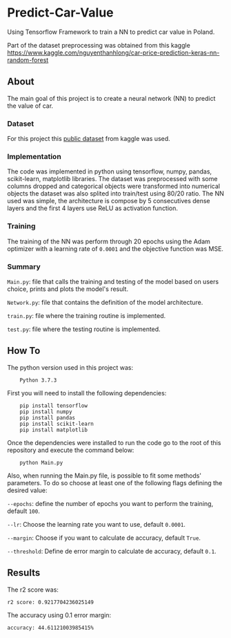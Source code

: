 # Predict-Car-Value
Using Tensorflow Framework to train a NN to predict car value in Poland.

Part of the dataset preprocessing was obtained from this kaggle https://www.kaggle.com/nguyenthanhlong/car-price-prediction-keras-nn-random-forest

## About

The main goal of this project is to create a neural network (NN) to predict the value of car.

### Dataset
For this project this [public dataset](https://www.kaggle.com/datasets/aleksandrglotov/car-prices-poland) from kaggle was used.

### Implementation
The code was implemented in python using tensorflow, numpy, pandas, scikit-learn, matplotlib libraries. The dataset was preprocessed with some columns dropped and categorical objects were transformed into numerical objects the dataset was also splited into train/test using 80/20 ratio. The NN used was simple, the architecture is compose by 5 consecutives dense layers and the first 4 layers use ReLU as activation function.

### Training
The training of the NN was perform through 20 epochs using the Adam optimizer with a learning rate of ``` 0.0001 ``` and the objective function was MSE. 

### Summary
`Main.py`: file that calls the training and testing of the model based on users choice, prints and plots the model's result.

`Network.py`: file that contains the definition of the model architecture.

`train.py`: file where the training routine is implemented.

`test.py`: file where the testing routine is implemented.

## How To
The python version used in this project was:
```
    Python 3.7.3
```

First you will need to install the following dependencies:
``` 
    pip install tensorflow
    pip install numpy
    pip install pandas
    pip install scikit-learn
    pip install matplotlib
```
Once the dependencies were installed to run the code go to the root of this repository and execute the command below:
``` 
    python Main.py
```
Also, when running the Main.py file, is possible to fit some methods' parameters. To do so choose at least one of the following flags defining the desired value:

`--epochs`: define the number of epochs you want to perform the training, default `100`.

`--lr`: Choose the learning rate you want to use, default `0.0001`.

`--margin`: Choose if you want to calculate de accuracy, default `True`.

`--threshold`: Define de error margin to calculate de accuracy, default `0.1`.

## Results

The r2 score was:
``` 
r2 score: 0.9217704236025149
```

The accuracy using 0.1 error margin:
``` 
accuracy: 44.61121003985415%
```

